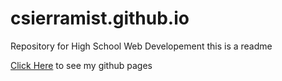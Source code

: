 # csierramist.github.io
Repository for High School Web Developement
this is a readme

[Click Here](http://csierramist.github.io) to see my github pages